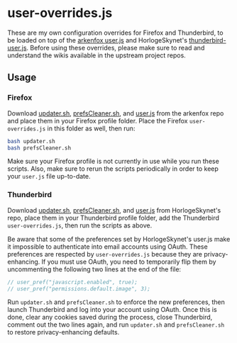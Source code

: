 # user-overrides.js

These are my own configuration overrides for Firefox and Thunderbird, to be loaded on top of the [arkenfox user.js](https://github.com/arkenfox/user.js/) and HorlogeSkynet's [thunderbird-user.js](https://github.com/HorlogeSkynet/thunderbird-user.js/). Before using these overrides, please make sure to read and understand the wikis available in the upstream project repos.

## Usage

### Firefox

Download [updater.sh](https://github.com/arkenfox/user.js/blob/master/updater.sh), [prefsCleaner.sh](https://github.com/arkenfox/user.js/blob/master/prefsCleaner.sh), and [user.js](https://github.com/arkenfox/user.js/blob/master/user.js) from the arkenfox repo and place them in your Firefox profile folder. Place the Firefox `user-overrides.js` in this folder as well, then run:

```sh
bash updater.sh
bash prefsCleaner.sh
```

Make sure your Firefox profile is not currently in use while you run these scripts. Also, make sure to rerun the scripts periodically in order to keep your `user.js` file up-to-date.

### Thunderbird

Download [updater.sh](https://github.com/HorlogeSkynet/thunderbird-user.js/blob/master/updater.sh), [prefsCleaner.sh](https://github.com/HorlogeSkynet/thunderbird-user.js/blob/master/prefsCleaner.sh), and [user.js](https://github.com/HorlogeSkynet/thunderbird-user.js/blob/master/user.js) from HorlogeSkynet's repo, place them in your Thunderbird profile folder, add the Thunderbird `user-overrides.js`, then run the scripts as above.

Be aware that some of the preferences set by HorlogeSkynet's user.js make it impossible to authenticate into email accounts using OAuth. These preferences are respected by `user-overrides.js` because they are privacy-enhancing. If you must use OAuth, you need to temporarily flip them by uncommenting the following two lines at the end of the file:

```js
// user_pref("javascript.enabled", true);
// user_pref("permissions.default.image", 3);
```

Run `updater.sh` and `prefsCleaner.sh` to enforce the new preferences, then launch Thunderbird and log into your account using OAuth. Once this is done, clear any cookies saved during the process, close Thunderbird, comment out the two lines again, and run `updater.sh` and `prefsCleaner.sh` to restore privacy-enhancing defaults.

